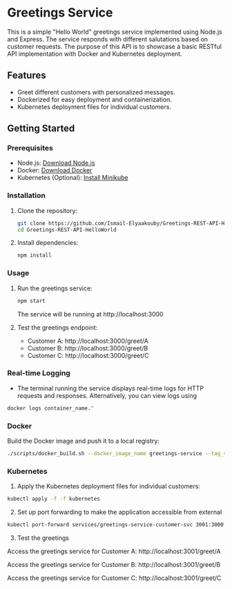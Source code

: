# Greetings Service

This is a simple "Hello World" greetings service implemented using Node.js and Express. The service responds with different salutations based on customer requests. The purpose of this API is to showcase a basic RESTful API implementation with Docker and Kubernetes deployment.

## Features

- Greet different customers with personalized messages.
- Dockerized for easy deployment and containerization.
- Kubernetes deployment files for individual customers.

## Getting Started

### Prerequisites

- Node.js: [Download Node.js](https://nodejs.org/)
- Docker: [Download Docker](https://www.docker.com/)
- Kubernetes (Optional): [Install Minikube](https://minikube.sigs.k8s.io/docs/start/)

### Installation

1. Clone the repository:

    ```bash
    git clone https://github.com/Ismail-Elyaakouby/Greetings-REST-API-HelloWorld.git
    cd Greetings-REST-API-HelloWorld
    ```

2. Install dependencies:

    ```bash
    npm install
    ```

### Usage

1. Run the greetings service:

    ```bash
    npm start
    ```

   The service will be running at http://localhost:3000

2. Test the greetings endpoint:

    - Customer A: http://localhost:3000/greet/A
    - Customer B: http://localhost:3000/greet/B
    - Customer C: http://localhost:3000/greet/C

### Real-time Logging

- The terminal running the service displays real-time logs for HTTP requests and responses. Alternatively, you can view logs using

```bash
docker logs container_name."
```

### Docker

Build the Docker image and push it to a local registry:

```bash
./scripts/docker_build.sh --docker_image_name greetings-service --tag_version latest --docker_repo_name 88915020
```

### Kubernetes

1. Apply the Kubernetes deployment files for individual customers:

```bash
kubectl apply -f -f kubernetes
```

2. Set up port forwarding to make the application accessible from external

```bash
kubectl port-forward services/greetings-service-customer-svc 3001:3000
```

3. Test the greetings

Access the greetings service for Customer A: http://localhost:3001/greet/A

Access the greetings service for Customer B: http://localhost:3001/greet/B

Access the greetings service for Customer C: http://localhost:3001/greet/C



